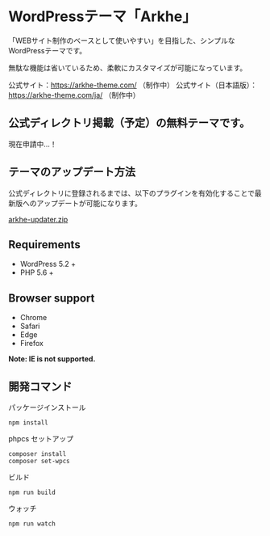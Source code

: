 # WordPressテーマ「Arkhe」

「WEBサイト制作のベースとして使いやすい」を目指した、シンプルなWordPressテーマです。

無駄な機能は省いているため、柔軟にカスタマイズが可能になっています。

公式サイト：https://arkhe-theme.com/ （制作中）
公式サイト（日本語版）：https://arkhe-theme.com/ja/ （制作中）


## 公式ディレクトリ掲載（予定）の無料テーマです。

現在申請中...！


## テーマのアップデート方法
公式ディレクトリに登録されるまでは、以下のプラグインを有効化することで最新版へのアップデートが可能になります。

[arkhe-updater.zip](https://github.com/ddryo/arkhe/files/4940916/arkhe-updater.zip)


## Requirements
- WordPress 5.2 +
- PHP 5.6 +


## Browser support
- Chrome
- Safari
- Edge
- Firefox

**Note: IE is not supported.**


## 開発コマンド

パッケージインストール

```
npm install
```


phpcs セットアップ

```
composer install
composer set-wpcs
```


ビルド

```
npm run build
```


ウォッチ

```
npm run watch
```
